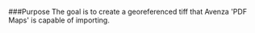 ###Purpose
The goal is to create a georeferenced tiff that Avenza 'PDF Maps' is capable of importing. 
